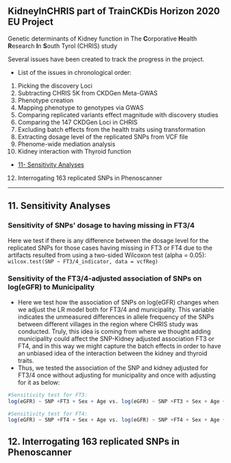 ## KidneyInCHRIS part of TrainCKDis Horizon 2020 EU Project
Genetic determinants of Kidney function in The **C**orporative **H**ealth **R**esearch **I**n **S**outh Tyrol (CHRIS) study

Several issues have been created to track the progress in the project.


- List of the issues in chronological order:

1. Picking the discovery Loci
2. Subtracting CHRIS 5K from CKDGen Meta-GWAS
3. Phenotype creation
4. Mapping phenotype to genotypes via GWAS
5. Comparing replicated variants effect magnitude with discovery studies
6. Comparing the 147 CKDGen Loci in CHRIS
7. Excluding batch effects from the health traits using transformation
8. Extracting dosage level of the replicated SNPs from VCF file
9. Phenome-wide mediation analysis
10. Kidney interaction with Thyroid function
* [11- Sensitivity Analyses](#11-sensitivity-analyses)
12. Interrogating 163 replicated SNPs in Phenoscanner
___________________________________________________________________________________________________________




## 11. Sensitivity Analyses
### Sensitivity of SNPs' dosage to having missing in FT3/4
Here we test if there is any difference between the dosage level for the replicated SNPs for those cases having missing in FT3 or FT4 due to the artifacts resulted from using a two-sided Wilcoxon test (alpha = 0.05):
`wilcox.test(SNP ~ FT3/4_indicator, data = vcfReg)`

### Sensitivity of the FT3/4-adjusted association of SNPs on log(eGFR) to Municipality
- Here we test how the association of SNPs on log(eGFR) changes when we adjust the LR model both for FT3/4 and municipality. This variable indicates the unmeasured differences in allele frequency of the SNPs between different villages in the region where CHRIS study was conducted. Truly, this idea is coming from where we thought adding municipality could affect the SNP-Kidney adjusted association FT3 or FT4, and in this way we might capture the batch effects in order to have an unbiased idea of the interaction between the kidney and thyroid traits.
- Thus, we tested the association of the SNP and kidney adjusted for FT3/4 once without adjusting for municipality and once with adjusting for it as below:
```R
#Sensitivity test for FT3:
log(eGFR) ~ SNP +FT3 + Sex + Age vs. log(eGFR) ~ SNP +FT3 + Sex + Age + Municipality

#Sensitivity test for FT4:
log(eGFR) ~ SNP +FT4 + Sex + Age vs. log(eGFR) ~ SNP +FT4 + Sex + Age + Municipality
```

## 12. Interrogating 163 replicated SNPs in Phenoscanner

